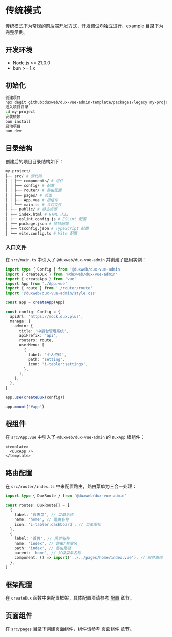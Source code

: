 # 传统模式

传统模式下为常规的前后端开发方式，开发调试均独立进行，example 目录下为完整示例。


## 开发环境
- Node.js >= 21.0.0
- bun >= 1.x


## 初始化

```bash
创建项目
npx degit github:duxweb/dux-vue-admin-template/packages/legacy my-project
进入项目目录
cd my-project
安装依赖
bun install
启动项目
bun dev
```


## 目录结构

创建后的项目目录结构如下：

```bash
my-project/
├── src/ # 源代码
│ │ ├── components/ # 组件
│ │ ├── config/ # 配置
│ │ ├── router/ # 路由配置
│ │ ├── pages/ # 页面
│ │ ├── App.vue # 根组件
│ │ └── main.ts # 入口文件
│ ├── public/ # 静态资源
│ ├── index.html # HTML 入口
│ ├── eslint.config.js # ESLint 配置
│ ├── package.json # 项目配置
│ ├── tsconfig.json # TypeScript 配置
│ └── vite.config.ts # Vite 配置
```

### 入口文件

在 `src/main.ts` 中引入了 `@duxweb/dux-vue-admin` 并创建了应用实例：

```ts
import type { Config } from '@duxweb/dux-vue-admin'
import { createDux } from '@duxweb/dux-vue-admin'
import { createApp } from 'vue'
import App from './App.vue'
import { route } from './router/route'
import '@duxweb/dux-vue-admin/style.css'

const app = createApp(App)

const config: Config = {
  apiUrl: 'https://mock.dux.plus',
  manage: {
    admin: {
      title: '中后台管理系统',
      apiPrefix: 'api',
      routers: route,
      userMenu: [
        {
          label: '个人资料',
          path: 'setting',
          icon: 'i-tabler:settings',
        },
      ],
    },
  },
}

app.use(createDux(config))

app.mount('#app')

```

## 根组件

在 `src/App.vue` 中引入了 `@duxweb/dux-vue-admin` 的 `DuxApp` 根组件：

```vue
<template>
  <DuxApp />
</template>
```

## 路由配置

在 `src/router/index.ts` 中来配置路由，路由菜单为三合一处理：

```ts
import type { DuxRoute } from '@duxweb/dux-vue-admin'

const routes: DuxRoute[] = [
  {
    label: '仪表盘', // 菜单名称
    name: 'home', // 路由名称
    icon: 'i-tabler:dashboard', // 菜单图标
  },
  {
    label: '首页', // 菜单名称
    name: 'index', // 路由/权限名
    path: 'index', // 路由路径
    parent: 'home', // 父级菜单名称
    component: () => import('../../pages/home/index.vue'), // 组件路径
  },
]
```

## 框架配置

在 `createDux` 函数中来配置框架，具体配置项请参考 [配置](../dev/config.md) 章节。


## 页面组件

在 `src/pages` 目录下创建页面组件，组件请参考 [页面组件](../dev/page.md) 章节。


